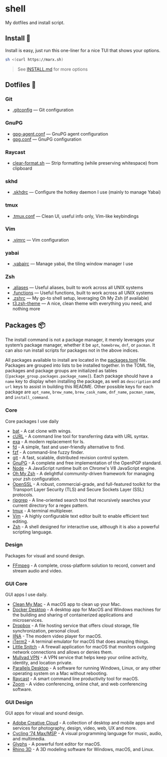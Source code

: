 # shell

My dotfiles and install script.

## Install 🚀

Install is easy, just run this one-liner for a nice TUI that shows your options.

```bash
sh <(curl https://marx.sh)
```

> See [INSTALL.md](INSTALL.md) for more options

## Dotfiles 🧩

### Git

- [.gitconfig](git/gitconfig) — Git configuration

### GnuPG

- [gpg-agent.conf](gnupg/gpg-agent.conf) — GnuPG agent configuration
- [gpg.conf](gnupg/gpg.conf) — GnuPG configuration

### Raycast

- [clear-format.sh](raycast/clear-format.sh) — Strip formatting (while preserving whitespace) from clipboard

### skhd

- [.skhdrc](skhd/skhdrc) — Configure the hotkey daemon I use (mainly to manage Yabai)

### tmux

- [.tmux.conf](tmux/tmux.conf) — Clean UI, useful info only, Vim-like keybindings

### Vim

- [.vimrc](vim/vimrc) — Vim configuration

### yabai

- [.yabairc](yabai/yabairc) — Manage yabai, the tiling window manager I use

### Zsh

- [.aliases](zsh/aliases) — Useful aliases, built to work across all UNIX systems
- [.functions](zsh/functions) — Useful functions, built to work across all UNIX systems
- [.zshrc](zsh/zshrc) — My go-to shell setup, leveraging Oh My Zsh (if available)
- [t3.zsh-theme](zsh/t3.zsh-theme) — A nice, clean theme with everything you need, and nothing more

## Packages 📦

The install command is not a package manager, it merely leverages your system’s package manager,
whether it be `apt`, `homebrew`, `dnf`, or `pacman`. It can also run install scripts for packages
not in the above indices.

All packages available to install are located in the [packages.toml](packages.toml) file. Packages
are grouped into lists to be installed together. In the TOML file, packages and package groups are
initialized as tables (`[package_group.packages.package_name]`). Each package should have a `name`
key to display when installing the package, as well as `description` and `url` keys to assist in
building this README. Other possible keys for each package are `apt_name`, `brew_name`,
`brew_cask_name`, `dnf_name`, `pacman_name`, and `install_command`.

### Core

Core packages I use daily

- [bat](https://github.com/sharkdp/bat) - A cat clone with wings.
- [cURL](https://curl.se/) - A command line tool for transferring data with URL syntax.
- [exa](https://the.exa.website/) - A modern replacement for ls.
- [fd](https://github.com/sharkdp/fd) - A simple, fast and user-friendly alternative to find.
- [fzf](https://github.com/junegunn/fzf) - A command-line fuzzy finder.
- [git](https://git-scm.com/) - A fast, scalable, distributed revision control system.
- [GnuPG](https://gnupg.org/) - A complete and free implementation of the OpenPGP standard.
- [Node](https://nodejs.org/) - A JavaScript runtime built on Chrome's V8 JavaScript engine.
- [Oh My Zsh](https://ohmyz.sh/) - A delightful community-driven framework for managing your zsh configuration.
- [OpenSSL](https://www.openssl.org/) - A robust, commercial-grade, and full-featured toolkit for the Transport Layer Security (TLS) and Secure Sockets Layer (SSL) protocols.
- [ripgrep](https://github.com/BurntSushi/ripgrep) - A line-oriented search tool that recursively searches your current directory for a regex pattern.
- [tmux](https://github.com/tmux/tmux) - A terminal multiplexer.
- [Vim](https://www.vim.org/) - A highly configurable text editor built to enable efficient text editing.
- [Zsh](https://www.zsh.org/) - A shell designed for interactive use, although it is also a powerful scripting language.

### Design

Packages for visual and sound design.

- [FFmpeg](https://ffmpeg.org/) - A complete, cross-platform solution to record, convert and stream audio and video.

### GUI Core

GUI apps I use daily.

- [Clean My Mac](https://macpaw.com/cleanmymac) - A macOS app to clean up your Mac.
- [Docker Desktop](https://www.docker.com/products/docker-desktop) - A desktop app for MacOS and Windows machines for the building and sharing of containerized applications and microservices.
- [Dropbox](https://www.dropbox.com/) - A file hosting service that offers cloud storage, file synchronization, personal cloud.
- [IINA](https://iina.io/) - The modern video player for macOS.
- [iTerm2](https://iterm2.com/) - A terminal emulator for macOS that does amazing things.
- [Little Snitch](https://www.obdev.at/products/littlesnitch/index.html) - A firewall application for macOS that monitors outgoing network connections and allows or denies them.
- [Mullvad VPN](https://mullvad.net/en/) - A VPN service that helps keep your online activity, identity, and location private.
- [Parallels Desktop](https://www.parallels.com/products/desktop/) - A software for running Windows, Linux, or any other operating system on a Mac without rebooting.
- [Raycast](https://raycast.com/) - A smart command line productivity tool for macOS.
- [Zoom](https://zoom.us/) - A video conferencing, online chat, and web conferencing software.

### GUI Design

GUI apps for visual and sound design.

- [Adobe Creative Cloud](https://www.adobe.com/creativecloud.html) - A collection of desktop and mobile apps and services for photography, design, video, web, UX and more.
- [Cycling ‘74 Max/MSP](https://cycling74.com/products/max/) - A visual programming language for music, audio, and multimedia.
- [Glyphs](https://glyphsapp.com/) - A powerful font editor for macOS.
- [Rhino 3D](https://www.rhino3d.com/) - A 3D modeling software for Windows, macOS, and Linux.
